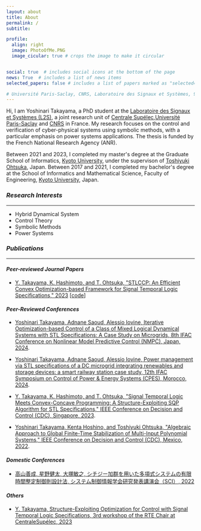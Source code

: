 ```yaml
---
layout: about
title: About
permalink: /
subtitle: 

profile:
  align: right
  image: PhotoOfMe.PNG
  image_cicular: true # crops the image to make it circular


social: true  # includes social icons at the bottom of the page
news: True  # includes a list of news items
selected_papers: false # includes a list of papers marked as "selected={true}"

# Université Paris-Saclay, CNRS, Laboratoire des Signaux et Systèmes, 91190, Gif-sur-Yvette, France
---
```


Hi, I am Yoshinari Takayama, a PhD student at the [Laboratoire des Signaux et Systèmes (L2S)](https://l2s.centralesupelec.fr), a joint research unit of [Centrale Supélec](https://www.centralesupelec.fr/en/),[Université Paris-Saclay](https://www.universite-paris-saclay.fr/en/) and [CNRS](https://www.cnrs.fr/en/) in France. My research focuses on the control and verification of cyber-physical systems using symbolic methods, with a particular emphasis on power systems applications. The thesis is funded by the French National Research Agency (ANR).

Between 2021 and 2023, I completed my master's degree at the Graduate School of Informatics, [Kyoto University](https://www.kyoto-u.ac.jp/en), under the supervison of [Toshiyuki Ohtsuka](http://www.ids.sys.i.kyoto-u.ac.jp/~ohtsuka/index.htm), Japan. Between 2017 and 2021, I completed my bachelor's degree at the School of Informatics and Mathematical Science, Faculty of Engineering, [Kyoto University](https://www.kyoto-u.ac.jp/en), Japan.


 <style>/*
 ---------------------------------------
I’m Yoshinari Takayama, a 2nd-year graduate student in Graduate School of Informatics, [Kyoto University](https://www.kyoto-u.ac.jp/en), Japan. My research supervisor is <a href="http://www.ids.sys.i.kyoto-u.ac.jp/~ohtsuka/index.htm">Toshiyuki Ohtsuka</a>.
 */</style>

### *Research Interests*
---------------------------------------
 * Hybrid Dynamical System
 * Control Theory
 * Symbolic Methods
 * Power Systems

<!--The problems of __control and verification of Hybrid Dynamical Systems__ are generally tough to deal with, due to the hybrid nature of CPS, in which both continuous and discrete dynamics exist. 
 Such hybrid systems are becoming very complex, and so the specification requirements are.
 the mathematical approaches developed in the field of 
My research focuses on analysis and control of cyber physical system (CPS), using the method of __optimization, control theory, formal methods and machine learning__. --> 

 <style>/*
I use tools from the field of control theory, such as optimal control, Lyapunov's method, stability, and nonlinear control mainly to deal with continuous dynamics.

I use tools from the field of formal method, such as temporal logic, automata theory, category theory, and other abstract algebraic methods mainly to specify requirements and to deal with discrete dynamics.

Write your biography here. Tell the world about yourself. Link to your favorite [subreddit](http://reddit.com). You can put a picture in, too. The code is already in, just name your picture `prof_pic.jpg` and put it in the `img/` folder.

Put your address / P.O. box / other info right below your picture. You can also disable any these elements by editing `profile` property of the YAML header of your `_pages/about.md`. Edit `_bibliography/papers.bib` and Jekyll will render your [publications page](/al-folio/publications/) automatically.

Link to your social media connections, too. This theme is set up to use [Font Awesome icons](http://fortawesome.github.io/Font-Awesome/) and [Academicons](https://jpswalsh.github.io/academicons/), like the ones below. Add your Facebook, Twitter, LinkedIn, Google Scholar, or just disable all of them.

*/</style>

### *Publications*
---------------------------------------
#### *Peer-reviewed Journal Papers*
- [Y. Takayama, K. Hashimoto, and T. Ohtsuka, "STLCCP: An Efficient Convex Optimization-based Framework for Signal Temporal Logic Specifications," 2023](https://arxiv.org/abs/2305.09441) [[code](https://github.com/yotakayama/stlccp)]

#### *Peer-Reviewed Conferences*
- [Yoshinari Takayama, Adnane Saoud, Alessio Iovine, Iterative Optimization-based Control of a Class of Mixed Logical Dynamical Systems with STL Specifications: A Case Study on Microgrids, 8th IFAC Conference on Nonlinear Model Predictive Control (NMPC), Japan, 2024](https://hal.science/hal-04548049).

- [Yoshinari Takayama, Adnane Saoud, Alessio Iovine, Power management via STL specifications of a DC microgrid integrating renewables and storage devices: a smart railway station case study, 12th IFAC Symposium on Control of Power & Energy Systems (CPES), Morocco, 2024](https://hal.science/hal-04576820).

- [Y. Takayama, K. Hashimoto, and T. Ohtsuka, "Signal Temporal Logic Meets Convex-Concave Programming: A Structure-Exploiting SQP Algorithm for STL Specifications," IEEE Conference on Decision and Control (CDC), Singapore, 2023](https://ieeexplore.ieee.org/document/103836055).

- [Yoshinari Takayama, Kenta Hoshino, and Toshiyuki Ohtsuka, "Algebraic Approach to Global Finite-Time Stabilization of Multi-Input Polynomial Systems," IEEE Conference on Decision and Control (CDC), Mexico, 2022](https://ieeexplore.ieee.org/document/9992595).

#### *Domestic Conferences*
- [高山善成, 星野健太, 大塚敏之, シチジー加群を用いた多項式システムの有限時間整定制御則設計法, システム制御情報学会研究発表講演会（SCI）, 2022](https://cir.nii.ac.jp/crid/1520010842629404544)

#### *Others*
- [Y. Takayama, Structure-Exploiting Optimization for Control with Signal Temporal Logic Specifications, 3rd workshop of the RTE Chair at CentraleSupélec, 2023](https://csrte23.sciencesconf.org/)


<!--
### *News*
---------------------------------------
{% twitter https://twitter.com/newewen_ maxwidth=500 limit=3 %}


-->
